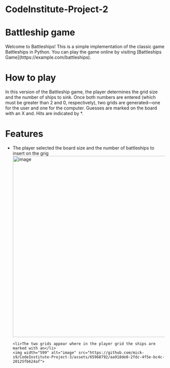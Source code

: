 # CodeInstitute-Project-2
<H1>Battleship game</H1>
Welcome to Battleships! This is a simple implementation of the classic game Battleships in Python.
You can play the game online by visiting [Battleships Game](https://example.com/battleships).




<h1>How to play</h1>
In this version of the Battleship game, the player determines the grid size and the number of ships to sink. Once both numbers are entered (which must be greater than 2 and 0, respectively), two grids are generated—one for the user and one for the computer.
Guesses are marked on the board with an X and. Hits are indicated by *.


<h1>Features</h1>
<ul>
    <li>The player selected the board size and the number of battleships to insert on the grig</li>
    <img width="572" alt="image" src="https://github.com/mick-s9/CodeInstitute_Project_2/assets/65968792/b1182fcd-fa17-495a-b035-594947c4f42b">

    <li>The two grids appear where in the player grid the ships are marked with an</li>
    <img width="599" alt="image" src="https://github.com/mick-s9/CodeInstitute-Project-3/assets/65968792/aa918de0-2fdc-4f5e-bc4c-20125fb624af">
</ul>


